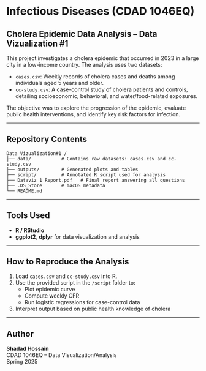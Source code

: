 # Infectious Diseases (CDAD 1046EQ)

## Cholera Epidemic Data Analysis – Data Vizualization #1 

This project investigates a cholera epidemic that occurred in 2023 in a large city in a low-income country. The analysis uses two datasets:

- `cases.csv`: Weekly records of cholera cases and deaths among individuals aged 5 years and older.
- `cc-study.csv`: A case-control study of cholera patients and controls, detailing socioeconomic, behavioral, and water/food-related exposures.

The objective was to explore the progression of the epidemic, evaluate public health interventions, and identify key risk factors for infection.

---

## Repository Contents
```
Data Vizualization#1 /
├── data/           # Contains raw datasets: cases.csv and cc-study.csv
├── outputs/        # Generated plots and tables
├── script/         # Annotated R script used for analysis
├── Dataviz 1 Report.pdf   # Final report answering all questions
├── .DS_Store       # macOS metadata
└── README.md       
```

---

## Tools Used

- **R / RStudio**
- **ggplot2**, **dplyr** for data visualization and analysis

---

## How to Reproduce the Analysis

1. Load `cases.csv` and `cc-study.csv` into R.
2. Use the provided script in the `/script` folder to:
   - Plot epidemic curve
   - Compute weekly CFR
   - Run logistic regressions for case-control data
3. Interpret output based on public health knowledge of cholera

---

## Author

**Shadad Hossain**  
CDAD 1046EQ – Data Visualization/Analysis  
Spring 2025

